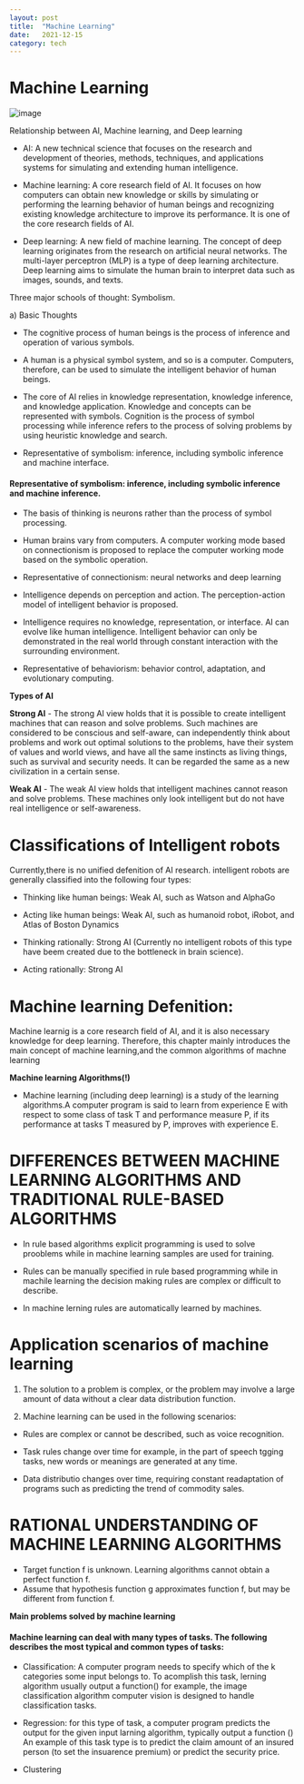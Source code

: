 ```yaml
---
layout: post
title:  "Machine Learning"
date:   2021-12-15 
category: tech
---
```


# Machine Learning


![image](https://user-images.githubusercontent.com/42868535/146173026-6b7c4949-1c18-41fe-bda3-261f1b69c038.png)


Relationship between AI, Machine learning, and Deep learning

- AI: A new technical science that focuses on the research and development of theories, methods, techniques, and applications systems for simulating and extending human intelligence.

- Machine learning: A core research field of AI. It focuses on how computers can obtain new knowledge or skills by simulating or performing the learning behavior of human beings and recognizing existing knowledge architecture to improve its performance. It is one of the core research fields of AI.

- Deep learning: A new field of machine learning. The concept of deep learning originates from the research on artificial neural networks. The multi-layer perceptron (MLP) is a type of deep learning architecture. Deep learning aims to simulate the human brain to interpret data such as images, sounds, and texts.

Three major schools of thought: Symbolism.

a) Basic Thoughts
- The cognitive process of human beings is the process of inference and operation of various symbols.

- A human is a physical symbol system, and so is a computer. Computers, therefore, can be used to simulate the intelligent behavior of human beings.

- The core of AI relies in knowledge representation, knowledge inference, and knowledge application. Knowledge and concepts can be represented with symbols. Cognition is the process of symbol processing while inference refers to the process of solving problems by using heuristic knowledge and search.

- Representative of symbolism: inference, including symbolic inference and machine interface.


#### Representative of symbolism: inference, including symbolic inference and machine inference.

- The basis of thinking is neurons rather than the process of symbol processing.

- Human brains vary from computers. A computer working mode based on connectionism is proposed to replace the computer working mode based on the symbolic operation.

- Representative of connectionism: neural networks and deep learning


- Intelligence depends on perception and action. The perception-action model of intelligent behavior is proposed.

- Intelligence requires no knowledge, representation, or interface. AI can evolve like human intelligence. Intelligent behavior can only be demonstrated in the real world through constant interaction with the surrounding environment.

- Representative of behaviorism: behavior control, adaptation, and evolutionary computing.



**Types of AI**

 **Strong AI** - The strong AI view holds that it is possible to create intelligent machines that can reason and solve problems. Such machines are considered to be conscious and self-aware, can independently think about problems and work out optimal solutions to the problems, have their system of values and world views, and have all the same instincts as living things, such as survival and security needs. It can be regarded the same as a new civilization in a certain sense.

**Weak AI** - The weak AI view holds that intelligent machines cannot reason and solve problems. These machines only look intelligent but do not have real intelligence or self-awareness.
 

 # **Classifications of Intelligent robots**
Currently,there is no unified defenition of AI research. intelligent robots are generally classified into the following four types:

- Thinking like human beings: Weak AI, such as Watson and AlphaGo

- Acting like human beings: Weak AI, such as humanoid robot, iRobot, and Atlas of Boston Dynamics  

- Thinking rationally: Strong AI (Currently no intelligent robots of this type have beem created due to the bottleneck in brain science).

- Acting rationally: Strong AI
 
# Machine learning Defenition:
Machine learnig is a core research field of AI, and it is also necessary knowledge for deep learning. Therefore, this chapter mainly introduces the main concept of machine learning,and the common algorithms of machne learning


**Machine learning Algorithms(!)**

- Machine learning (including deep learning) is a study of the learning algorithms.A computer program is said to learn from experience E with respect to some class of task T and performance measure P, if its performance at tasks T measured by P, improves with experience E.


# **DIFFERENCES BETWEEN MACHINE LEARNING ALGORITHMS AND TRADITIONAL RULE-BASED ALGORITHMS**

- In rule based algorithms explicit programming is used to solve prooblems while in machine learning samples are used for training.

- Rules can be manually specified in rule based programming while in machile learning the decision making rules are complex or difficult to describe.

- In machine lerning rules are automatically learned by machines.

# Application scenarios of machine learning
1. The solution to a problem is complex, or the problem may involve a large amount of data without a clear data distribution function.

2. Machine learning can be used in the following scenarios:
- Rules are complex or cannot be described, such as voice recognition.

- Task rules change over time for example, in the part of speech tgging tasks, new words or meanings are generated at any time.

- Data distributio changes over time, requiring constant readaptation of programs such as predicting the trend of commodity sales.

# **RATIONAL UNDERSTANDING OF MACHINE LEARNING ALGORITHMS**

- Target function f is unknown. Learning algorithms cannot obtain a perfect function f.
- Assume that hypothesis function g approximates function f, but may be different from function f.


**Main problems solved by machine learning**

#### Machine learning can deal with many types of tasks. The following describes the most typical and common types of tasks:

- Classification: A computer program needs to specify which of the k categories some input belongs to. To acomplish this task, lerning algorithm usually output a function() for example, the image classification algorithm computer vision is designed to handle classification tasks.

- Regression: for this type of task, a computer program predicts the output for the given input larning algorithm, typically output a function () An example of this task type is to predict the claim amount of an insured person (to set the insuarence premium) or predict the security price.

- Clustering
 




